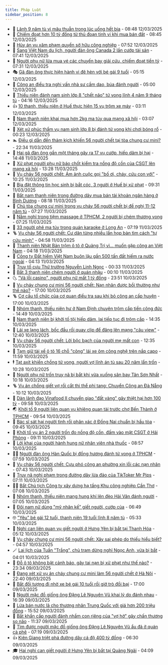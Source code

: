 ```yaml
---
title: Pháp Luật
sidebar_position: 8
---
```


<!-- dantri-phap-luat:START -->
- 🌊 [Lãnh 9 năm tù vì mâu thuẫn trong lúc uống hết bia](https://dantri.com.vn/phap-luat/lanh-9-nam-tu-vi-mau-thuan-trong-luc-uong-het-bia-20250312150338720.htm) - 08:48 12/03/2025
- 🐲 [Chiếm đoạt hơn 10 tỷ đồng từ thủ đoạn tinh vi khi mua bán đất](https://dantri.com.vn/phap-luat/chiem-doat-hon-10-ty-dong-tu-thu-doan-tinh-vi-khi-mua-ban-dat-20250312144902480.htm) - 08:45 12/03/2025
- 🌁 [Hủy án vụ xâm phạm quyền sở hữu công nghiệp](https://dantri.com.vn/phap-luat/huy-an-vu-xam-pham-quyen-so-huu-cong-nghiep-20250312144201783.htm) - 07:52 12/03/2025
- 🎃 [Sang Việt Nam du lịch, người đàn ông Canada 2 lần cướp tài sản](https://dantri.com.vn/phap-luat/sang-viet-nam-du-lich-nguoi-dan-ong-canada-2-lan-cuop-tai-san-20250312114126398.htm) - 07:41 12/03/2025
- 🦅 [Người phụ nữ lừa mua vé các chuyến bay giải cứu, chiếm đoạt tiền tỷ](https://dantri.com.vn/phap-luat/nguoi-phu-nu-lua-mua-ve-cac-chuyen-bay-giai-cuu-chiem-doat-tien-ty-20250312135851148.htm) - 07:31 12/03/2025
- 🎭 [Gã đàn ông thực hiện hành vi đê hèn với bé gái 9 tuổi](https://dantri.com.vn/phap-luat/ga-dan-ong-thuc-hien-hanh-vi-de-hen-voi-be-gai-9-tuoi-20250312100519318.htm) - 05:15 12/03/2025
- 🤗 [Công an điều tra nghi vấn nhà sư cầm dao, búa đánh người](https://dantri.com.vn/phap-luat/cong-an-dieu-tra-nghi-van-nha-su-cam-dao-bua-danh-nguoi-20250312110929882.htm) - 05:00 12/03/2025
- 🚀 [Thiếu niên đánh nam sinh lớp 8 &quot;chết não&quot; tử vong lĩnh 4 năm 9 tháng tù](https://dantri.com.vn/phap-luat/thieu-nien-danh-nam-sinh-lop-8-chet-nao-tu-vong-linh-4-nam-9-thang-tu-20250312102205632.htm) - 04:16 12/03/2025
- 👍 [10 thanh, thiếu niên ở Huế thực hiện 15 vụ trộm xe máy](https://dantri.com.vn/phap-luat/10-thanh-thieu-nien-o-hue-thuc-hien-15-vu-trom-xe-may-20250312094027486.htm) - 03:11 12/03/2025
- 🧐 [Nam thanh niên khai mua hơn 2kg ma túy qua mạng xã hội](https://dantri.com.vn/phap-luat/nam-thanh-nien-khai-mua-hon-2kg-ma-tuy-qua-mang-xa-hoi-20250312095034657.htm) - 03:07 12/03/2025
- 🫶 [Xét xử phúc thẩm vụ nam sinh lớp 8 bị đánh tử vong khi chơi bóng rổ](https://dantri.com.vn/phap-luat/xet-xu-phuc-tham-vu-nam-sinh-lop-8-bi-danh-tu-vong-khi-choi-bong-ro-20250312065631770.htm) - 00:23 12/03/2025
- 🏊 [Điều gì dẫn đến thảm kịch khiến 56 người chết tại tòa chung cư mini?](https://dantri.com.vn/phap-luat/dieu-gi-dan-den-tham-kich-khien-56-nguoi-chet-tai-toa-chung-cu-mini-20250311174725677.htm) - 22:34 11/03/2025
- 🌋 [Hai gã đàn ông gần một tháng gây ra 17 vụ cướp, hiếp dâm bị hại](https://dantri.com.vn/phap-luat/hai-ga-dan-ong-gan-mot-thang-gay-ra-17-vu-cuop-hiep-dam-bi-hai-20250311190333469.htm) - 14:48 11/03/2025
- 👹 [Xử phạt người phụ nữ báo chốt kiểm tra nồng độ cồn của CSGT lên mạng xã hội](https://dantri.com.vn/phap-luat/xu-phat-nguoi-phu-nu-bao-chot-kiem-tra-nong-do-con-cua-csgt-len-mang-xa-hoi-20250311202346307.htm) - 13:28 11/03/2025
- 🫣 [Vụ cháy 56 người chết: Ám ảnh cuộc gọi &quot;bố ơi, cháy, cứu con với&quot;](https://dantri.com.vn/phap-luat/vu-chay-56-nguoi-chet-am-anh-cuoc-goi-bo-oi-chay-cuu-con-voi-20250311171609463.htm) - 10:25 11/03/2025
- 🎃 [Bịa đặt thông tin học sinh bị bắt cóc, 3 người ở Huế bị xử phạt](https://dantri.com.vn/phap-luat/bia-dat-thong-tin-hoc-sinh-bi-bat-coc-3-nguoi-o-hue-bi-xu-phat-20250311155438083.htm) - 09:31 11/03/2025
- 🌝 [Bắt nam thanh niên trong đường dây mua bán tài khoản ngân hàng ở Bình Dương](https://dantri.com.vn/phap-luat/bat-nam-thanh-nien-trong-duong-day-mua-ban-tai-khoan-ngan-hang-o-binh-duong-20250311144341542.htm) - 08:18 11/03/2025
- 🚀 [Chủ tòa chung cư mini trong vụ cháy 56 người chết bị đề nghị 11-12 năm tù](https://dantri.com.vn/phap-luat/chu-toa-chung-cu-mini-trong-vu-chay-56-nguoi-chet-bi-de-nghi-11-12-nam-tu-20250310171517289.htm) - 07:27 11/03/2025
- 🥷 [Nằm nghỉ trong tiệm massage ở TPHCM, 2 người bị chém thương vong](https://dantri.com.vn/phap-luat/nam-nghi-trong-tiem-massage-o-tphcm-2-nguoi-bi-chem-thuong-vong-20250311134249534.htm) - 07:25 11/03/2025
- 👺 [33 người phê ma túy trong quán karaoke ở Long An](https://dantri.com.vn/phap-luat/33-nguoi-phe-ma-tuy-trong-quan-karaoke-o-long-an-20250311122408668.htm) - 07:19 11/03/2025
- 🪜 [Vụ cháy 56 người chết: Cư dân từng nhiều lần họp bàn tìm cách &quot;tự cứu mình&quot;](https://dantri.com.vn/phap-luat/vu-chay-56-nguoi-chet-cu-dan-tung-nhieu-lan-hop-ban-tim-cach-tu-cuu-minh-20250311114909004.htm) - 04:58 11/03/2025
- 🦄 [Thanh niên Nhật Bản trộm ô tô ở Quảng Trị vì... muốn gặp công an Việt Nam](https://dantri.com.vn/phap-luat/thanh-nien-nhat-ban-trom-o-to-o-quang-tri-vi-muon-gap-cong-an-viet-nam-20250311110759961.htm) - 04:18 11/03/2025
- 🦍 [Công ty Đất hiếm Việt Nam buôn lậu gần 500 tấn đất hiếm ra nước ngoài](https://dantri.com.vn/phap-luat/cong-ty-dat-hiem-viet-nam-buon-lau-gan-500-tan-dat-hiem-ra-nuoc-ngoai-20250311105843938.htm) - 04:13 11/03/2025
- 🌁 [Truy tố cựu Thứ trưởng Nguyễn Linh Ngọc](https://dantri.com.vn/phap-luat/truy-to-cuu-thu-truong-nguyen-linh-ngoc-20250311072715541.htm) - 00:33 11/03/2025
- 💯 [Bắt 3 thanh niên chém người ở quán nhậu](https://dantri.com.vn/phap-luat/bat-3-thanh-nien-chem-nguoi-o-quan-nhau-20250310225120597.htm) - 00:10 11/03/2025
- 🌜 [&quot;Vá lỗi casino&quot;, người phụ nữ mất 1 tỷ đồng](https://dantri.com.vn/phap-luat/va-loi-casino-nguoi-phu-nu-mat-1-ty-dong-20250310223023930.htm) - 23:51 10/03/2025
- 👹 [Vụ cháy chung cư mini 56 người chết: Nạn nhân được bồi thường như thế nào?](https://dantri.com.vn/phap-luat/vu-chay-chung-cu-mini-56-nguoi-chet-nan-nhan-duoc-boi-thuong-nhu-the-nao-20250310211819286.htm) - 17:00 10/03/2025
- 🪜 [Cơ cấu tổ chức của cơ quan điều tra sau khi bỏ công an cấp huyện](https://dantri.com.vn/phap-luat/co-cau-to-chuc-cua-co-quan-dieu-tra-sau-khi-bo-cong-an-cap-huyen-20250310193322459.htm) - 17:00 10/03/2025
- 🦩 [Nhóm thanh, thiếu niên hư ở Nam Định chuyên trộm cắp tiền công đức](https://dantri.com.vn/phap-luat/nhom-thanh-thieu-nien-hu-o-nam-dinh-chuyen-trom-cap-tien-cong-duc-20250310213649219.htm) - 14:49 10/03/2025
- 💂 [Nam thanh niên bị khởi tố tội hiếp dâm, lại tiếp tục đi trộm cắp](https://dantri.com.vn/phap-luat/nam-thanh-nien-bi-khoi-to-toi-hiep-dam-lai-tiep-tuc-di-trom-cap-20250310205224255.htm) - 14:35 10/03/2025
- 💃 [Lái xe lạng lách, bốc đầu rồi quay clip để đăng lên mạng &quot;câu view&quot;](https://dantri.com.vn/phap-luat/lai-xe-lang-lach-boc-dau-roi-quay-clip-de-dang-len-mang-cau-view-20250310191528943.htm) - 12:40 10/03/2025
- 🧐 [Vụ cháy 56 người chết: Lời bộc bạch của người mẹ mất con](https://dantri.com.vn/phap-luat/vu-chay-56-nguoi-chet-loi-boc-bach-cua-nguoi-me-mat-con-20250310191059487.htm) - 12:35 10/03/2025
- 🤗 [Tạm giữ tài xế ô tô 16 chỗ &quot;cõng&quot; lái xe ôm công nghệ trên nắp capo](https://dantri.com.vn/phap-luat/tam-giu-tai-xe-o-to-16-cho-cong-lai-xe-om-cong-nghe-tren-nap-capo-20250310185218116.htm) - 11:59 10/03/2025
- 🕴 [Tạt axit khiến chồng tử vong, người vợ lĩnh án tù sau 20 năm lẩn trốn](https://dantri.com.vn/phap-luat/tat-axit-khien-chong-tu-vong-nguoi-vo-linh-an-tu-sau-20-nam-lan-tron-20250310165518822.htm) - 10:28 10/03/2025
- 🐎 [Người phụ nữ trốn truy nã bị bắt khi vừa xuống sân bay Tân Sơn Nhất](https://dantri.com.vn/phap-luat/nguoi-phu-nu-tron-truy-na-bi-bat-khi-vua-xuong-san-bay-tan-son-nhat-20250310165531015.htm) - 10:18 10/03/2025
- 🪜 [Vụ án chồng giết vợ rồi cắt thi thể phi tang: Chuyển Công an Đà Nẵng](https://dantri.com.vn/phap-luat/vu-an-chong-giet-vo-roi-cat-thi-the-phi-tang-chuyen-cong-an-da-nang-20250310164612375.htm) - 10:12 10/03/2025
- 🤭 [Dàn lãnh đạo Vinafood II chuyển giao &quot;đất vàng&quot; gây thiệt hại hơn 100 tỷ](https://dantri.com.vn/phap-luat/dan-lanh-dao-vinafood-ii-chuyen-giao-dat-vang-gay-thiet-hai-hon-100-ty-20250310142538361.htm) - 09:58 10/03/2025
- 🌏 [Khởi tố 9 người liên quan vụ khiêng quan tài trước chợ Bến Thành ở TPHCM](https://dantri.com.vn/phap-luat/khoi-to-9-nguoi-lien-quan-vu-khieng-quan-tai-truoc-cho-ben-thanh-o-tphcm-20250310165204256.htm) - 09:54 10/03/2025
- 🎃 [Bác sĩ sát hại người tình rồi phân xác ở Đồng Nai chuẩn bị hầu tòa](https://dantri.com.vn/phap-luat/bac-si-sat-hai-nguoi-tinh-roi-phan-xac-o-dong-nai-chuan-bi-hau-toa-20250310162736515.htm) - 09:45 10/03/2025
- 🗽 [Khởi tố vụ án 2 người trốn đo nồng độ cồn, đấm vào mặt CSGT ở Hải Phòng](https://dantri.com.vn/phap-luat/khoi-to-vu-an-2-nguoi-tron-do-nong-do-con-dam-vao-mat-csgt-o-hai-phong-20250310154526253.htm) - 09:11 10/03/2025
- 🌁 [Lời khai của người hành hung nữ nhân viên nhà thuốc](https://dantri.com.vn/phap-luat/loi-khai-cua-nguoi-hanh-hung-nu-nhan-vien-nha-thuoc-20250310152755354.htm) - 08:57 10/03/2025
- 🧑‍💻 [Người đàn ông Hàn Quốc bị đồng hương đánh tử vong ở TPHCM](https://dantri.com.vn/phap-luat/nguoi-dan-ong-han-quoc-bi-dong-huong-danh-tu-vong-o-tphcm-20250310145012223.htm) - 07:59 10/03/2025
- 🌮 [Vụ cháy 56 người chết: Cựu phó công an phường xin lỗi các nạn nhân](https://dantri.com.vn/phap-luat/vu-chay-56-nguoi-chet-cuu-pho-cong-an-phuong-xin-loi-cac-nan-nhan-20250310142800879.htm) - 07:43 10/03/2025
- 🤗 [Truy nã nghi phạm trong đường dây lừa đảo của TikToker Mr Pips](https://dantri.com.vn/phap-luat/truy-na-nghi-pham-trong-duong-day-lua-dao-cua-tiktoker-mr-pips-20250310124533441.htm) - 07:11 10/03/2025
- 👨‍🏫 [Bắt Chủ tịch Công ty xây dựng hạ tầng Khu công nghiệp Cần Thơ](https://dantri.com.vn/phap-luat/bat-chu-tich-cong-ty-xay-dung-ha-tang-khu-cong-nghiep-can-tho-20250310125150570.htm) - 07:08 10/03/2025
- 🎉 [Nhóm thanh, thiếu niên mang hung khí lên đèo Hải Vân đánh người](https://dantri.com.vn/phap-luat/nhom-thanh-thieu-nien-mang-hung-khi-len-deo-hai-van-danh-nguoi-20250310120546483.htm) - 07:05 10/03/2025
- 🤗 [Đôi nam nữ dùng &quot;mỹ nhân kế&quot; giết người, cướp của](https://dantri.com.vn/phap-luat/doi-nam-nu-dung-my-nhan-ke-giet-nguoi-cuop-cua-20250310133114056.htm) - 06:49 10/03/2025
- 🤓 [&quot;Yêu&quot; bé gái 12 tuổi, thanh niên 19 tuổi lĩnh 8 năm tù](https://dantri.com.vn/phap-luat/yeu-be-gai-12-tuoi-thanh-nien-19-tuoi-linh-8-nam-tu-20250310112849517.htm) - 05:33 10/03/2025
- 👹 [Nghi can liên quan vụ giết người ở Hưng Yên bị bắt tại Thanh Hóa](https://dantri.com.vn/phap-luat/nghi-can-lien-quan-vu-giet-nguoi-o-hung-yen-bi-bat-tai-thanh-hoa-20250310112230610.htm) - 05:12 10/03/2025
- 🐘 [Vụ cháy chung cư mini 56 người chết: Xây sai phép do thiếu hiểu biết?](https://dantri.com.vn/phap-luat/vu-chay-chung-cu-mini-56-nguoi-chet-xay-sai-phep-do-thieu-hieu-biet-20250310114305291.htm) - 04:57 10/03/2025
- 🪄 [Lai lịch của Tuấn &quot;Trắng&quot;, chủ trạm dừng nghỉ Ngọc Anh, vừa bị bắt](https://dantri.com.vn/phap-luat/lai-lich-cua-tuan-trang-chu-tram-dung-nghi-ngoc-anh-vua-bi-bat-20250310104642515.htm) - 04:01 10/03/2025
- 💄 [Đỗ ô tô không bật cảnh báo, gây tai nạn bị xử phạt như thế nào?](https://dantri.com.vn/phap-luat/do-o-to-khong-bat-canh-bao-gay-tai-nan-bi-xu-phat-nhu-the-nao-20250309225228995.htm) - 23:34 09/03/2025
- 🐎 [Đang xét xử vụ án cháy chung cư mini làm 56 người chết ở Hà Nội](https://dantri.com.vn/phap-luat/dang-xet-xu-vu-an-chay-chung-cu-mini-lam-56-nguoi-chet-o-ha-noi-20250309213709738.htm) - 22:40 09/03/2025
- 💯 [Bắt đối tượng đi nhờ xe bé gái 10 tuổi rồi giở trò đồi bại](https://dantri.com.vn/phap-luat/bat-doi-tuong-di-nho-xe-be-gai-10-tuoi-roi-gio-tro-doi-bai-20250309225626857.htm) - 17:00 09/03/2025
- 💯 [Người mặc đồ giống ông Đặng Lê Nguyên Vũ khai lý do đánh nhau](https://dantri.com.vn/phap-luat/nguoi-mac-do-giong-ong-dang-le-nguyen-vu-khai-ly-do-danh-nhau-20250309233145759.htm) - 16:39 09/03/2025
- 🌈 [Lừa bán nước lã cho thương nhân Trung Quốc với giá hơn 200 triệu đồng](https://dantri.com.vn/phap-luat/lua-ban-nuoc-la-cho-thuong-nhan-trung-quoc-voi-gia-hon-200-trieu-dong-20250309224008437.htm) - 15:52 09/03/2025
- 🧠 [Bắt khẩn cấp người đánh nhầm con riêng của &quot;vợ hờ&quot; gây chấn thương sọ não](https://dantri.com.vn/phap-luat/bat-khan-cap-nguoi-danh-nham-con-rieng-cua-vo-ho-gay-chan-thuong-so-nao-20250309172044888.htm) - 11:37 09/03/2025
- 🌈 [Tìm được người mặc đồ giống ông Đặng Lê Nguyên Vũ ẩu đả ở quán cà phê](https://dantri.com.vn/phap-luat/tim-duoc-nguoi-mac-do-giong-ong-dang-le-nguyen-vu-au-da-o-quan-ca-phe-20250309140148236.htm) - 07:19 09/03/2025
- 👍 [Kiên Giang triệt phá đường dây cá độ 400 tỷ đồng](https://dantri.com.vn/phap-luat/kien-giang-triet-pha-duong-day-ca-do-400-ty-dong-20250309122255243.htm) - 06:30 09/03/2025
- 🎓 [Hai nghi can giết người ở Hưng Yên bị bắt tại Quảng Ngãi](https://dantri.com.vn/phap-luat/hai-nghi-can-giet-nguoi-o-hung-yen-bi-bat-tai-quang-ngai-20250309104435443.htm) - 04:09 09/03/2025<!-- dantri-phap-luat:END -->
